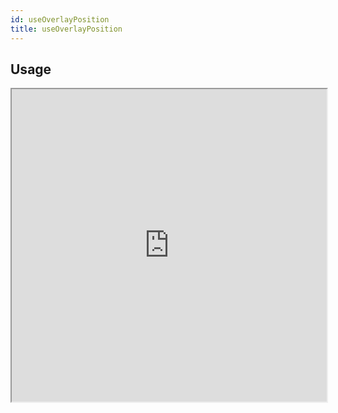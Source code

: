 ```yaml
---
id: useOverlayPosition
title: useOverlayPosition
---
```


## Usage

<iframe src="https://snack.expo.io/embedded/@nishanbende/useoverlayposition?preview=true&platform=web&theme=dark" height="500" width="100%" />
